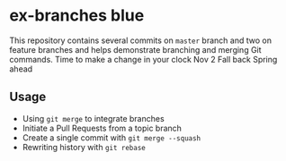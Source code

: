 ex-branches blue
===========

This repository contains several commits on `master` branch and two on feature branches and helps demonstrate branching and merging Git commands.
Time to make a change in your clock  Nov 2
Fall back Spring ahead


## Usage

* Using `git merge` to integrate branches
* Initiate a Pull Requests from a topic branch
* Create a single commit with `git merge --squash`
* Rewriting history with `git rebase`
